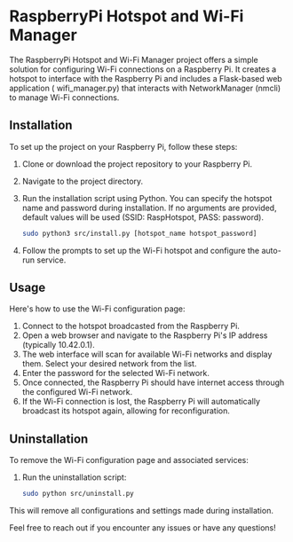 # RaspberryPi Hotspot and Wi-Fi Manager

The RaspberryPi Hotspot and Wi-Fi Manager project offers a simple solution for configuring Wi-Fi connections on a
Raspberry Pi. It creates a hotspot to interface with the Raspberry Pi and includes a Flask-based web application (
wifi_manager.py) that interacts with NetworkManager (nmcli) to manage Wi-Fi connections.

## Installation

To set up the project on your Raspberry Pi, follow these steps:

1. Clone or download the project repository to your Raspberry Pi.
2. Navigate to the project directory.
3. Run the installation script using Python. You can specify the hotspot name and password during installation. If no
   arguments are provided, default values will be used (SSID: RaspHotspot, PASS: password).

    ```bash
    sudo python3 src/install.py [hotspot_name hotspot_password]
    ```

4. Follow the prompts to set up the Wi-Fi hotspot and configure the auto-run service.

## Usage

Here's how to use the Wi-Fi configuration page:

1. Connect to the hotspot broadcasted from the Raspberry Pi.
2. Open a web browser and navigate to the Raspberry Pi's IP address (typically 10.42.0.1).
3. The web interface will scan for available Wi-Fi networks and display them. Select your desired network from the list.
4. Enter the password for the selected Wi-Fi network.
5. Once connected, the Raspberry Pi should have internet access through the configured Wi-Fi network.
6. If the Wi-Fi connection is lost, the Raspberry Pi will automatically broadcast its hotspot again, allowing for
   reconfiguration.

## Uninstallation

To remove the Wi-Fi configuration page and associated services:

1. Run the uninstallation script:

    ```bash
    sudo python src/uninstall.py
    ```

This will remove all configurations and settings made during installation.

Feel free to reach out if you encounter any issues or have any questions!